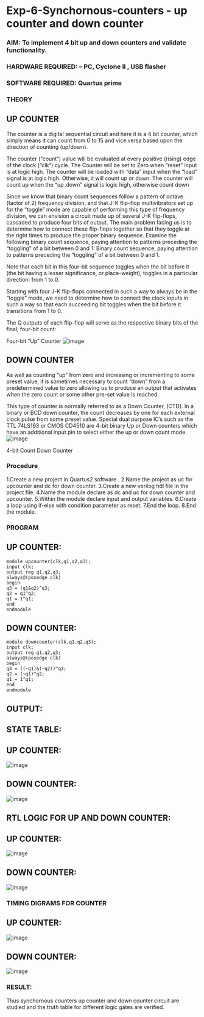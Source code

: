 # Exp-6-Synchornous-counters - up counter and down counter 
### AIM: To implement 4 bit up and down counters and validate  functionality.
### HARDWARE REQUIRED:  – PC, Cyclone II , USB flasher
### SOFTWARE REQUIRED:   Quartus prime
### THEORY 

## UP COUNTER 
The counter is a digital sequential circuit and here it is a 4 bit counter, which simply means it can count from 0 to 15 and vice versa based upon the direction of counting (up/down). 

The counter (“count“) value will be evaluated at every positive (rising) edge of the clock (“clk“) cycle.
The Counter will be set to Zero when “reset” input is at logic high.
The counter will be loaded with “data” input when the “load” signal is at logic high. Otherwise, it will count up or down.
The counter will count up when the “up_down” signal is logic high, otherwise count down

Since we know that binary count sequences follow a pattern of octave (factor of 2) frequency division, and that J-K flip-flop multivibrators set up for the “toggle” mode are capable of performing this type of frequency division, we can envision a circuit made up of several J-K flip-flops, cascaded to produce four bits of output.
The main problem facing us is to determine how to connect these flip-flops together so that they toggle at the right times to produce the proper binary sequence.
Examine the following binary count sequence, paying attention to patterns preceding the “toggling” of a bit between 0 and 1:
Binary count sequence, paying attention to patterns preceding the “toggling” of a bit between 0 and 1.

Note that each bit in this four-bit sequence toggles when the bit before it (the bit having a lesser significance, or place-weight), toggles in a particular direction: from 1 to 0.



 
 

Starting with four J-K flip-flops connected in such a way to always be in the “toggle” mode, we need to determine how to connect the clock inputs in such a way so that each succeeding bit toggles when the bit before it transitions from 1 to 0.

The Q outputs of each flip-flop will serve as the respective binary bits of the final, four-bit count:

 
 

Four-bit “Up” Counter
![image](https://user-images.githubusercontent.com/36288975/169644758-b2f4339d-9532-40c5-af40-8f4f8c942e2c.png)



## DOWN COUNTER 

As well as counting “up” from zero and increasing or incrementing to some preset value, it is sometimes necessary to count “down” from a predetermined value to zero allowing us to produce an output that activates when the zero count or some other pre-set value is reached.

This type of counter is normally referred to as a Down Counter, (CTD). In a binary or BCD down counter, the count decreases by one for each external clock pulse from some preset value. Special dual purpose IC’s such as the TTL 74LS193 or CMOS CD4510 are 4-bit binary Up or Down counters which have an additional input pin to select either the up or down count mode.
![image](https://user-images.githubusercontent.com/36288975/169644844-1a14e123-7228-4ed8-81a9-eb937dff4ac8.png)


4-bit Count Down Counter
### Procedure
1.Create a new project in Quartus2 software .
2.Name the project as uc for upcounter and dc for down counter.
3.Create a new verilog hdl file in the project file.
4.Name the module declare as dc and uc for down counter and upcounter.
5.Within the module declare input and output variables.
6.Create a loop using if-else with condition parameter as reset.
7.End the loop.
8.End the module.

### PROGRAM 
## UP COUNTER:
```
module upcounter(clk,q1,q2,q3);
input clk;
output reg q1,q2,q3;
always@(posedge clk)
begin
q3 = (q1&q2)^q3;
q2 = q1^q2;
q1 = 1^q1;
end
endmodule
```
## DOWN COUNTER:
```
module downcounter(clk,q1,q2,q3);
input clk;
output reg q1,q2,q3;
always@(posedge clk)
begin
q3 = ((~q1)&(~q2))^q3;
q2 = (~q1)^q2;
q1 = 1^q1;
end
endmodule
```
## OUTPUT:

## STATE TABLE:

## UP COUNTER:
![image](https://github.com/Kavin1311/Exp-7-Synchornous-counters-/assets/145695724/43539960-45ef-42b5-b176-0e0c826a6b5c)

## DOWN COUNTER:
![image](https://github.com/Kavin1311/Exp-7-Synchornous-counters-/assets/145695724/f4428dbc-c48a-4d80-a798-ad82bbd3e7ee)

## RTL LOGIC FOR UP AND DOWN COUNTER:

## UP COUNTER:
![image](https://github.com/Kavin1311/Exp-7-Synchornous-counters-/assets/145695724/b03e1328-79c8-41c8-b521-2ff3bad1b2bf)

## DOWN COUNTER:
![image](https://github.com/Kavin1311/Exp-7-Synchornous-counters-/assets/145695724/912c35c7-90c5-4575-bb89-5058ca9fa2e0)

### TIMING DIGRAMS FOR COUNTER  
## UP COUNTER:
![image](https://github.com/Kavin1311/Exp-7-Synchornous-counters-/assets/145695724/46fb123a-466b-42e5-8be8-41d6dec8900d)

## DOWN COUNTER:
![image](https://github.com/Kavin1311/Exp-7-Synchornous-counters-/assets/145695724/06ba7424-2c3f-469b-a424-5d6f65c8ecdf)

### RESULT:
Thus synchornous counters up counter and down counter circuit are studied and the truth table for different logic gates are
verified.
